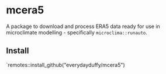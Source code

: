 # mcera5

A package to download and process ERA5 data ready for use in microclimate modelling - specifically `microclima::runauto`.

## Install

`remotes::install_github("everydayduffy/mcera5")
